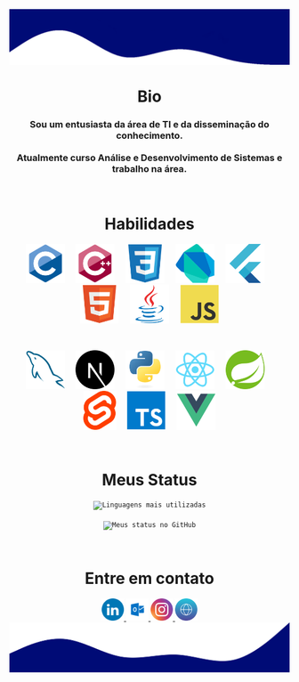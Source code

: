 <html>
   <body>
   <a href="#">
      <img align="center" src="./assets/top.png" alt="My Github Stats">
   </a>

   <h1 align="center">Bio</h1>
   <h3 align="center">
      Sou um entusiasta da área de TI e da disseminação do conhecimento.
      <br /><br />
      Atualmente curso Análise e Desenvolvimento de Sistemas e trabalho na área.
   </h3>
   <br />

   <h1 align="center">Habilidades</h1>
   <p align="center">
      <code><img height="70" title="C" src="./assets/c.svg"></code> &nbsp; &nbsp;
      <code><img height="70" title="C++" src="./assets/cpp.svg"></code> &nbsp; &nbsp;
      <code><img height="70" title="CSS3" src="./assets/css.svg"></code> &nbsp; &nbsp;
      <code><img height="70" title="Dart" src="./assets/dart.svg"></code> &nbsp; &nbsp;
      <code><img height="70" title="Flutter" src="./assets/flutter.svg"></code> &nbsp; &nbsp;
      <code><img height="70" title="HTML5" src="./assets/html.svg"></code> &nbsp; &nbsp;
      <code><img height="70" title="Java" src="./assets/java.svg"></code> &nbsp; &nbsp;
      <code><img height="70" title="JavaScript" src="./assets/js.svg"></code>
   </p>
   <br />
   <p align="center">
      <code><img height="70" title="MySQL" src="./assets/mysql.svg"></code> &nbsp; &nbsp;
      <code><img height="70" title="Next.js" src="./assets/next.svg"></code> &nbsp; &nbsp;
      <code><img height="70" title="Python" src="./assets/python.svg"></code> &nbsp; &nbsp;
      <code><img height="70" title="React" src="./assets/react.svg"></code> &nbsp; &nbsp;
      <code><img height="70" title="Spring Boot" src="./assets/spring.svg"></code> &nbsp; &nbsp;
      <code><img height="70" title="Svelte" src="./assets/svelte.svg"></code> &nbsp; &nbsp;
      <code><img height="70" title="TypeScript" src="./assets/typescript.svg"></code> &nbsp; &nbsp;
      <code><img height="70" title="Vue.js" src="./assets/vue.svg"></code>
   </p>
   <br />

   <div align="center">
      <h1>Meus Status</h1>
      <code><img align="center" src="https://github-readme-stats-alpha-ashen.vercel.app/api/top-langs/?username=heltonricardo&layout=compact&theme=gotham" alt="Linguagens mais utilizadas"></code>
      <br /><br />
      <code><img align="center" src="https://github-readme-stats-alpha-ashen.vercel.app/api?username=heltonricardo&count_private=true&show_icons=true&hide=issues&theme=gotham" alt="Meus status no GitHub"></code>
      </p>
   </div>

   <br />

   <h1 align="center">Entre em contato</h1>
   <div align="center">
      <a target="_blank" href="https://www.linkedin.com/in/heltonricardo/">
         <img src="./assets/linkedin.svg" width="40" height="40"/>
      </a>
      <a target="_blank" href="mailto:helton_ricardo13@hotmail.com">
         <img src="./assets/outlook.svg" width="40" height="40"/>
      </a>
      <a target="_blank" href="https://www.instagram.com/helton.x/">
         <img src="./assets/instagram.svg" width="40" height="40"/>
      </a>
      <a target="_blank" href="https://heltonricardo.github.io/">
         <img src="./assets/website.svg" width="40" height="40"/>
      </a>
   </div>

   <a href="#">
      <img align="center" src="./assets/bottom.png" alt="My Github Stats">
   </a>
   </body>
</html>
